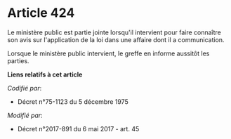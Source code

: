 # Article 424

Le ministère public est partie jointe lorsqu'il intervient pour faire connaître son avis sur l'application de la loi dans une
affaire dont il a communication.

Lorsque le ministère public intervient, le greffe en informe aussitôt les parties.

**Liens relatifs à cet article**

_Codifié par_:

  - Décret n°75-1123 du 5 décembre 1975

_Modifié par_:

  - Décret n°2017-891 du 6 mai 2017 - art. 45

